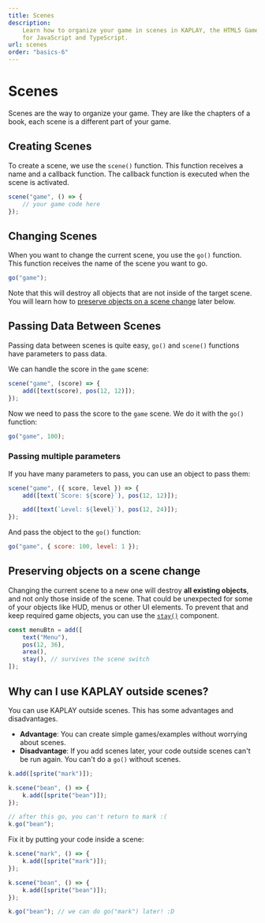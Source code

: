 ```yaml
---
title: Scenes
description:
    Learn how to organize your game in scenes in KAPLAY, the HTML5 Game Engine
    for JavaScript and TypeScript.
url: scenes
order: "basics-6"
---
```


# Scenes

Scenes are the way to organize your game. They are like the chapters of a book,
each scene is a different part of your game.

## Creating Scenes

To create a scene, we use the `scene()` function. This function receives a name
and a callback function. The callback function is executed when the scene is
activated.

```js
scene("game", () => {
    // your game code here
});
```

## Changing Scenes

When you want to change the current scene, you use the `go()` function. This
function receives the name of the scene you want to go.

```js
go("game");
```

Note that this will destroy all objects that are not inside of the target
scene. You will learn how to
[preserve objects on a scene change](#preserving-objects-on-a-scene-change)
later below.

## Passing Data Between Scenes

Passing data between scenes is quite easy, `go()` and `scene()` functions have
parameters to pass data.

We can handle the score in the `game` scene:

```js
scene("game", (score) => {
    add([text(score), pos(12, 12)]);
});
```

Now we need to pass the score to the `game` scene. We do it with the `go()`
function:

```js
go("game", 100);
```

### Passing multiple parameters

If you have many parameters to pass, you can use an object to pass them:

```js
scene("game", ({ score, level }) => {
    add([text(`Score: ${score}`), pos(12, 12)]);

    add([text(`Level: ${level}`), pos(12, 24)]);
});
```

And pass the object to the `go()` function:

```js
go("game", { score: 100, level: 1 });
```

## Preserving objects on a scene change

Changing the current scene to a new one will destroy **all existing objects**,
and not only those inside of the scene. That could be unexpected for some of
your objects like HUD, menus or other UI elements. To prevent that and keep
required game objects, you can use the [`stay()`](/docs/api/ctx/stay) component.

```js
const menuBtn = add([
    text("Menu"),
    pos(12, 36),
    area(),
    stay(), // survives the scene switch
]);
```

## Why can I use KAPLAY outside scenes?

You can use KAPLAY outside scenes. This has some advantages and disadvantages.

- **Advantage**: You can create simple games/examples without worrying about
  scenes.
- **Disadvantage**: If you add scenes later, your code outside scenes can't be
  run again. You can't do a `go()` without scenes.

```js
k.add([sprite("mark")]);

k.scene("bean", () => {
    k.add([sprite("bean")]);
});

// after this go, you can't return to mark :(
k.go("bean");
```

Fix it by putting your code inside a scene:

```js
k.scene("mark", () => {
    k.add([sprite("mark")]);
});

k.scene("bean", () => {
    k.add([sprite("bean")]);
});

k.go("bean"); // we can do go("mark") later! :D
```
